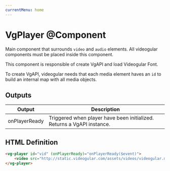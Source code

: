 ```yaml
---
currentMenu: home
---
```


# VgPlayer @Component

Main component that surrounds `video` and `audio` elements. All videogular components must be placed inside this component.

This component is responsible of create VgAPI and load Videogular Font.

To create VgAPI, videogular needs that each media element haves an `id` to build an internal map with all media objects.

## Outputs

| Output | Description |
|--- |--- |
| onPlayerReady | Triggered when player have been initialized. Returns a VgAPI instance. |

## HTML Definition

```html
<vg-player id="vid" (onPlayerReady)="onPlayerReady($event)">
    <video src="http://static.videogular.com/assets/videos/videogular.mp4" type="video/mp4">
</vg-player>
```
